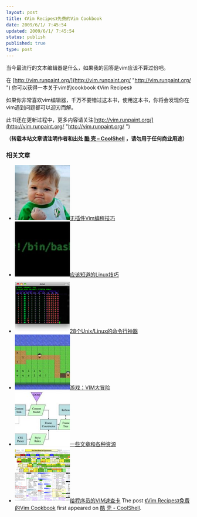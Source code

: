 ```yaml
---
layout: post
title: 《Vim Recipes》免费的Vim Cookbook
date: 2009/6/1/ 7:45:54
updated: 2009/6/1/ 7:45:54
status: publish
published: true
type: post
---
```


当今最流行的文本编辑器是什么，如果我的回答是vim应该不算过份吧。


在 [http://vim.runpaint.org/](http://vim.runpaint.org/ "http://vim.runpaint.org/ ") 你可以获得一本关于vim的cookbook 《Vim Recipes》


如果你非常喜欢vim编辑器，千万不要错过这本书，使用这本书，你将会发现你在vim遇到问题都可以迎刃而解。


此书还在更新过程中，更多内容请关注[http://vim.runpaint.org/](http://vim.runpaint.org/ "http://vim.runpaint.org/ ")



**（转载本站文章请注明作者和出处 [酷 壳 – CoolShell](https://coolshell.cn/) ，请勿用于任何商业用途）**



### 相关文章

* [![无插件Vim编程技巧](../wp-content/uploads/2014/03/success_vim-150x150.jpg)](https://coolshell.cn/articles/11312.html)[无插件Vim编程技巧](https://coolshell.cn/articles/11312.html)
* [![应该知道的Linux技巧](../wp-content/uploads/2013/01/linux-bash-300x225-150x150.jpg)](https://coolshell.cn/articles/8883.html)[应该知道的Linux技巧](https://coolshell.cn/articles/8883.html)
* [![28个Unix/Linux的命令行神器](../wp-content/uploads/2012/07/dstat_screenshot-150x150.png)](https://coolshell.cn/articles/7829.html)[28个Unix/Linux的命令行神器](https://coolshell.cn/articles/7829.html)
* [![游戏：VIM大冒险](../wp-content/uploads/2012/04/vimadventuresgamefun-150x150.jpg)](https://coolshell.cn/articles/7166.html)[游戏：VIM大冒险](https://coolshell.cn/articles/7166.html)
* [![一些文章和各种资源](../wp-content/uploads/2011/09/image008-150x150.jpg)](https://coolshell.cn/articles/5224.html)[一些文章和各种资源](https://coolshell.cn/articles/5224.html)
* [![给程序员的VIM速查卡](../wp-content/uploads/2011/09/vim_cheat_sheet_for_programmers_print-150x150.png)](https://coolshell.cn/articles/5479.html)[给程序员的VIM速查卡](https://coolshell.cn/articles/5479.html)
The post [《Vim Recipes》免费的Vim Cookbook](https://coolshell.cn/articles/956.html) first appeared on [酷 壳 - CoolShell](https://coolshell.cn).